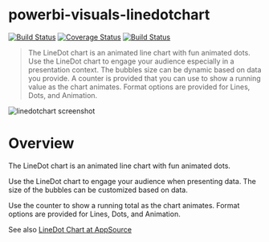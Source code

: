 # powerbi-visuals-linedotchart
[![Build Status](https://travis-ci.org/Microsoft/powerbi-visuals-linedotchart.svg?branch=master)](https://travis-ci.org/Microsoft/powerbi-visuals-linedotchart) [![Coverage Status](https://coveralls.io/repos/github/Microsoft/powerbi-visuals-linedotchart/badge.svg?branch=master)](https://coveralls.io/github/Microsoft/powerbi-visuals-linedotchart?branch=master) [![Build Status](https://dev.azure.com/customvisuals/public/_apis/build/status/Microsoft.powerbi-visuals-linedotchart)](https://dev.azure.com/customvisuals/public/_build/latest?definitionId=1)

> The LineDot chart is an animated line chart with fun animated dots. Use the LineDot chart to engage your audience especially in a presentation context. The bubbles size can be dynamic based on data you provide. A counter is provided that you can use to show a running value as the chart animates. Format options are provided for Lines, Dots, and Animation.

![linedotchart screenshot](https://az158878.vo.msecnd.net/marketing/Partner_21474836617/Product_42949680588/Asset_79376a97-0a89-48f3-9b3d-5396b4e5808b/LineDotChartscreenshot2.png)
# Overview
The LineDot chart is an animated line chart with fun animated dots.

Use the LineDot chart to engage your audience when presenting data. The size of the bubbles can be customized based on data.

Use the counter to show a running total as the chart animates. Format options are provided for Lines, Dots, and Animation.

See also [LineDot Chart at AppSource](https://appsource.microsoft.com/en-us/product/power-bi-visuals/WA104380766)
